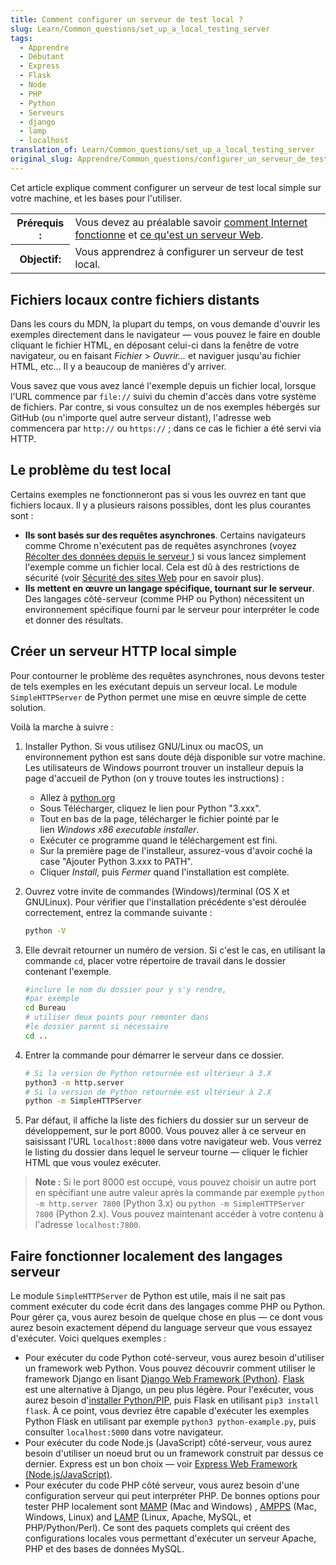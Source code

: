 ```yaml
---
title: Comment configurer un serveur de test local ?
slug: Learn/Common_questions/set_up_a_local_testing_server
tags:
  - Apprendre
  - Débutant
  - Express
  - Flask
  - Node
  - PHP
  - Python
  - Serveurs
  - django
  - lamp
  - localhost
translation_of: Learn/Common_questions/set_up_a_local_testing_server
original_slug: Apprendre/Common_questions/configurer_un_serveur_de_test_local
---
```

Cet article explique comment configurer un serveur de test local simple sur votre machine, et les bases pour l'utiliser.

<table class="standard-table">
  <tbody>
    <tr>
      <th scope="row">Prérequis :</th>
      <td>
        Vous devez au préalable savoir
        <a href="/fr/docs/Learn/How_the_Internet_works"
          >comment Internet fonctionne</a
        > et
        <a href="/fr/docs/Learn/What_is_a_Web_server"
          >ce qu'est un serveur Web</a
        >.
      </td>
    </tr>
    <tr>
      <th scope="row">Objectif:</th>
      <td>Vous apprendrez à configurer un serveur de test local.</td>
    </tr>
  </tbody>
</table>

## Fichiers locaux contre fichiers distants

Dans les cours du MDN, la plupart du temps, on vous demande d'ouvrir les exemples directement dans le navigateur — vous pouvez le faire en double cliquant le fichier HTML, en déposant celui-ci dans la fenêtre de votre navigateur, ou en faisant _Fichier_ > _Ouvrir..._ et naviguer jusqu'au fichier HTML, etc... Il y a beaucoup de manières d'y arriver.

Vous savez que vous avez lancé l'exemple depuis un fichier local, lorsque l'URL commence par `file://` suivi du chemin d'accès dans votre système de fichiers. Par contre, si vous consultez un de nos exemples hébergés sur GitHub (ou n'importe quel autre serveur distant), l'adresse web commencera par `http://` ou `https://` ; dans ce cas le fichier a été servi via HTTP.

## Le problème du test local

Certains exemples ne fonctionneront pas si vous les ouvrez en tant que fichiers locaux. Il y a plusieurs raisons possibles, dont les plus courantes sont :

- **Ils sont basés sur des requêtes asynchrones**. Certains navigateurs comme Chrome n'exécutent pas de requêtes asynchrones (voyez [Récolter des données depuis le serveur ](/fr/docs/Learn/JavaScript/Client-side_web_APIs/Fetching_data)) si vous lancez simplement l'exemple comme un fichier local. Cela est dû à des restrictions de sécurité (voir [Sécurité des sites Web](/fr/docs/Learn/Server-side/First_steps/Website_security) pour en savoir plus).
- **Ils mettent en œuvre un langage spécifique, tournant sur le serveur**. Des langages côté-serveur (comme PHP ou Python) nécessitent un environnement spécifique fourni par le serveur pour interpréter le code et donner des résultats.

## Créer un serveur HTTP local simple

Pour contourner le problème des requêtes asynchrones, nous devons tester de tels exemples en les exécutant depuis un serveur local. Le module `SimpleHTTPServer` de Python permet une mise en œuvre simple de cette solution.

Voilà la marche à suivre :

1.  Installer Python. Si vous utilisez GNU/Linux ou macOS, un environnement python est sans doute déjà disponible sur votre machine. Les utilisateurs de Windows pourront trouver un installeur depuis la page d'accueil de Python (on y trouve toutes les instructions)&nbsp;:

    - Allez à [python.org](https://www.python.org/)
    - Sous Télécharger, cliquez le lien pour Python "3.xxx".
    - Tout en bas de la page,  télécharger le fichier pointé par le lien *Windows x86 executable installer*.
    - Exécuter ce programme quand le téléchargement est fini.
    - Sur la première page de l'installeur, assurez-vous d'avoir coché la case  "Ajouter Python 3.xxx to PATH".
    - Cliquer _Install_, puis _Fermer_ quand l'installation est complète.

2.  Ouvrez votre invite de commandes (Windows)/terminal (OS X et GNULinux). Pour vérifier que l'installation précédente s'est déroulée correctement, entrez la commande suivante :

    ```bash
    python -V
    ```

3.  Elle devrait retourner un numéro de version. Si c'est le cas, en utilisant la commande `cd`, placer votre répertoire de travail dans le dossier contenant l'exemple.

    ```bash
    #inclure le nom du dossier pour y s'y rendre,
    #par exemple
    cd Bureau
    # utiliser deux points pour remonter dans
    #le dossier parent si nécessaire
    cd ..
    ```

4.  Entrer la commande pour démarrer le serveur dans ce dossier.

    ```bash
    # Si la version de Python retournée est ultérieur à 3.X
    python3 -m http.server
    # Si la version de Python retournée est ultérieur à 2.X
    python -m SimpleHTTPServer
    ```

5.  Par défaut, il affiche la liste des fichiers  du dossier sur un serveur de développement, sur le port 8000. Vous pouvez aller à ce serveur en saisissant  l'URL `localhost:8000` dans votre navigateur web. Vous verrez le listing du dossier dans lequel le serveur tourne — cliquer le fichier HTML que vous voulez exécuter.

> **Note :** Si le port 8000 est occupé, vous pouvez choisir un autre port en spécifiant une autre valeur après la commande par exemple `python -m http.server 7800` (Python 3.x) ou `python -m SimpleHTTPServer 7800` (Python 2.x). Vous pouvez maintenant accéder à votre contenu à l'adresse `localhost:7800`.

## Faire fonctionner localement des langages serveur

Le module `SimpleHTTPServer` de Python est utile, mais il ne sait pas comment exécuter du code écrit dans des langages comme PHP ou Python. Pour gérer ça, vous aurez besoin de quelque chose en plus — ce dont vous aurez besoin exactement dépend du language serveur que vous essayez d'exécuter. Voici quelques exemples :

- Pour exécuter du code Python coté-serveur, vous aurez besoin d'utiliser un framework web Python. Vous pouvez découvrir comment utiliser le framework Django en lisant [Django Web Framework (Python)](/fr/docs/Learn/Server-side/Django). [Flask](http://flask.pocoo.org/) est une alternative à Django, un peu plus légère. Pour l'exécuter, vous aurez besoin d'[installer Python/PIP](/fr/docs/Learn/Server-side/Django/development_environment#Installing_Python_3), puis Flask en utilisant `pip3 install flask`.  À ce point, vous devriez être capable d'exécuter les exemples Python Flask en utilisant par exemple `python3 python-example.py`, puis consulter `localhost:5000` dans votre navigateur.
- Pour exécuter du code Node.js (JavaScript) côté-serveur, vous aurez besoin d'utiliser un  noeud brut ou un framework construit par dessus ce dernier. Express est un bon choix — voir [Express Web Framework (Node.js/JavaScript)](/fr/docs/Learn/Server-side/Express_Nodejs).
- Pour exécuter du code PHP côté serveur, vous aurez besoin d'une configuration serveur qui peut  interpréter PHP. De bonnes options pour tester PHP localement sont [MAMP](https://www.mamp.info/en/downloads/) (Mac and Windows) , [AMPPS](http://ampps.com/download) (Mac, Windows, Linux) and [LAMP](https://www.linux.com/learn/easy-lamp-server-installation) (Linux, Apache, MySQL, et PHP/Python/Perl). Ce sont des paquets complets qui créent des configurations locales vous permettant d'exécuter un serveur Apache, PHP et des bases de données MySQL.
